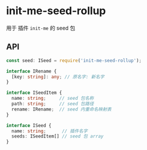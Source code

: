 # init-me-seed-rollup
用于 插件 `init-me` 的 seed 包
## API
```js
const seed: ISeed = require('init-me-seed-rollup');
```

```typescript
interface IRename {
  [key: string]: any; // 原名字: 新名字
}

interface ISeedItem {
  name: string;     // seed 包名称
  path: string;     // seed 包路径
  rename: IRename;  // seed 内重命名映射表
}

interface ISeed {
  name: string;      // 插件名字
  seeds: ISeedItem[] // seed 包 array
}
```